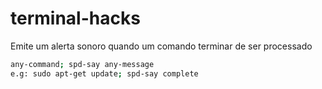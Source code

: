 # terminal-hacks

Emite um alerta sonoro quando um comando terminar de ser processado
```bash
any-command; spd-say any-message
e.g: sudo apt-get update; spd-say complete
```
